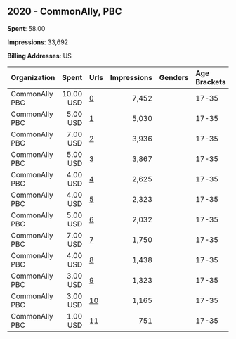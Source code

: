 ## 2020 - CommonAlly, PBC 
**Spent**: 58.00

**Impressions**: 33,692

**Billing Addresses**: US

|Organization|Spent|Urls|Impressions|Genders|Age Brackets|Country Codes|
|:---|---:|:---|---:|:---|:---|:---|
|CommonAlly PBC|10.00 USD|[0](https://www.snap.com/political-ads/asset/ee8377ef504d3f2fae65954d7ca0de5001425d54037ad928c30bdff818963d1a?mediaType=png)|7,452||17-35|united states|
|CommonAlly PBC|5.00 USD|[1](https://www.snap.com/political-ads/asset/d949a8e2f5918c3e643b2c57e7ba5d8bf7052aa7b8cc88c089fce66436897147?mediaType=png)|5,030||17-35|united states|
|CommonAlly PBC|7.00 USD|[2](https://www.snap.com/political-ads/asset/6a9b2d2a76f71db3dccb194f55344c75259df87b80f534a2d5181757081738c4?mediaType=png)|3,936||17-35|united states|
|CommonAlly PBC|5.00 USD|[3](https://www.snap.com/political-ads/asset/a93125aa98dca8cfa74de2d3cf60742b5e5bfc2f7581bedc19cabb9c8ed82f3a?mediaType=png)|3,867||17-35|united states|
|CommonAlly PBC|4.00 USD|[4](https://www.snap.com/political-ads/asset/ee8377ef504d3f2fae65954d7ca0de5001425d54037ad928c30bdff818963d1a?mediaType=png)|2,625||17-35|united states|
|CommonAlly PBC|4.00 USD|[5](https://www.snap.com/political-ads/asset/0e386e584a06bd7542c42366ab7ffa3e7fd5abbbe5ace909bf93c3563e545493?mediaType=png)|2,323||17-35|united states|
|CommonAlly PBC|5.00 USD|[6](https://www.snap.com/political-ads/asset/53bf874ef2374c2c77205fbeaf62a7a33278b31570a5df35bc28cda0c91d6799?mediaType=png)|2,032||17-35|united states|
|CommonAlly PBC|7.00 USD|[7](https://www.snap.com/political-ads/asset/6a9b2d2a76f71db3dccb194f55344c75259df87b80f534a2d5181757081738c4?mediaType=png)|1,750||17-35|united states|
|CommonAlly PBC|4.00 USD|[8](https://www.snap.com/political-ads/asset/0e386e584a06bd7542c42366ab7ffa3e7fd5abbbe5ace909bf93c3563e545493?mediaType=png)|1,438||17-35|united states|
|CommonAlly PBC|3.00 USD|[9](https://www.snap.com/political-ads/asset/a93125aa98dca8cfa74de2d3cf60742b5e5bfc2f7581bedc19cabb9c8ed82f3a?mediaType=png)|1,323||17-35|united states|
|CommonAlly PBC|3.00 USD|[10](https://www.snap.com/political-ads/asset/53bf874ef2374c2c77205fbeaf62a7a33278b31570a5df35bc28cda0c91d6799?mediaType=png)|1,165||17-35|united states|
|CommonAlly PBC|1.00 USD|[11](https://www.snap.com/political-ads/asset/d949a8e2f5918c3e643b2c57e7ba5d8bf7052aa7b8cc88c089fce66436897147?mediaType=png)|751||17-35|united states|
